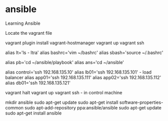 # ansible
Learning Ansible

Locate the vagrant file

vagrant plugin install vagrant-hostmanager
vagrant up
vagrant ssh

alias lt='ls - ltra'
alias bashrc='vim ~/bashrc'
alias sbash='source ~/.bashrc'

alias pb='cd ~/ansible/playbook'
alias ans='cd ~/ansible'

alias control='ssh 192.168.135.10'
alias lb01='ssh 192.168.135.101' - load balancer
alias app01='ssh 192.168.135.111'
alias app02='ssh 192.168.135.112'
alias db01='ssh 192.168.135.121'


vagrant halt
vagrant up
vagrant ssh - in control machine

mkdir ansible
sudo apt-get update
sudo apt-get install software-properties-common
sudo apt-add-repository ppa:ansible/ansible
sudo apt-get update
sudo apt-get install ansible







